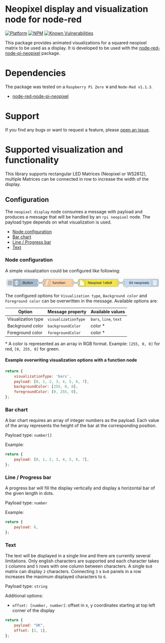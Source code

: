 # Neopixel display and visualization node for node-red

[![Platform](https://img.shields.io/badge/platform-Node--RED-red)](https://nodered.org)
[![NPM](https://img.shields.io/npm/v/node-red-contrib-neopixel-display?logo=npm)](https://www.npmjs.org/package/node-red-contrib-neopixel-display)
[![Known Vulnerabilities](https://snyk.io/test/npm/node-red-contrib-neopixel-display/badge.svg)](https://snyk.io/test/npm/node-red-contrib-neopixel-display)

This package provides animated visualizations for a squared neopixel matrix to be used as a display.
It is developed to be used with the [node-red-node-pi-neopixel](https://flows.nodered.org/node/node-red-node-pi-neopixel)
package.

# Dependencies
The package was tested on a `Raspberry Pi Zero W` and `Node-Red v1.1.3`.
- [node-red-node-pi-neopixel](https://flows.nodered.org/node/node-red-node-pi-neopixel)

# Support
If you find any bugs or want to request a feature, please [open an issue](https://github.com/dlavrenuek/node-red-contrib-neopixel-display/issues).

# Supported visualization and functionality
This library supports rectangular LED Matrices (Neopixel or WS2812), multiple Matrices can be connected in row
to increase the width of the display.

## Configuration

The `neopixel display` node consumes a message with payload and produces a message that will be handled by an
`rpi neopixel` node. The payload type depends on what visualization is used.

- [Node configuration](#node-configuration)
- [Bar chart](#bar-chart)
- [Line / Progress bar](#line--progress-bar)
- [Text](#text)

### Node configuration

A simple visualization could be configured like following:

![Example](https://raw.githubusercontent.com/dlavrenuek/node-red-contrib-neopixel-display/master/examples/node-basic.png "Example configuration")

The configured options for `Visualization type`, `Background color` and `Foreground color` can be overwritten in the
message. Available options are:

| Option   | Message property   | Available values   |
|---|---|---|
| Visualization type   | `visualizationType`   | `bars`, `line`, `text`  |
| Background color  | `backgroundColor`  | color *  |
| Foreground color  | `foregroundColor`  | color *  |

\* A color is represented as an array in RGB format. Example: `[255, 0, 0]` for red, `[0, 255, 0]` for green.

#### Example overwriting visualization options with a function node

```javascript
return {
    visualizationType: 'bars',
    payload: [0, 1, 2, 3, 4, 5, 6, 7],
    backgroundColor: [255, 0, 0],
    foregroundColor: [0, 255, 0],
};
```

### Bar chart

A bar chart requires an array of integer numbers as the payload. Each value of the array represents the height of
the bar at the corresponding position.

Payload type: `number[]`

Example:

```javascript
return {
    payload: [0, 1, 2, 3, 4, 5, 6, 7],
};
```

### Line / Progress bar

A progress bar will fill the display vertically and display a horizontal bar of the given length in dots.

Payload type: `number`

Example:

```javascript
return {
    payload: 6,
};
```

### Text

The text will be displayed in a single line and there are currently several limitations. Only english characters are
supported and each character takes `3` columns and `5` rows with one column between characters. A single `8x8` matrix can
display `2` characters. Connecting `3` x `8x8` panels in a row increases the maximum displayed characters to `6`.

Payload type: `string`

Additional options:
- `offset: [number, number]`: offset in x, y coordinates starting at top left corner of the display

```javascript
return {
    payload: "OK",
    offset: [1, 1],
};
```

